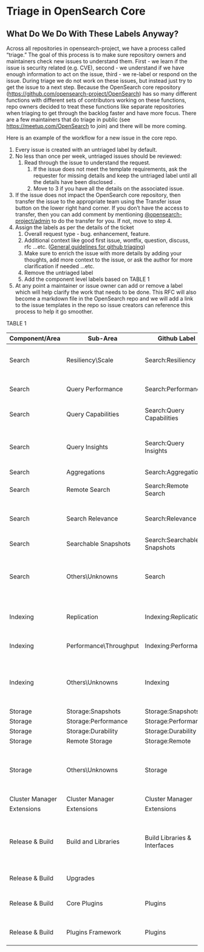 # Triage in OpenSearch Core
## What Do We Do With These Labels Anyway?

Across all repositories in opensearch-project, we have a process called “triage.” The goal of this process is to make sure repository owners and maintainers check new issues to understand them. First - we learn if the issue is security related (e.g. CVE), second - we understand if we have enough information to act on the issue, third - we re-label or respond on the issue. During triage we do not work on these issues, but instead just try to get the issue to a next step. Because the OpenSearch core repository (https://github.com/opensearch-project/OpenSearch) has so many different functions with different sets of contributors working on these functions, repo owners decided to treat these functions like separate repositories when triaging to get through the backlog faster and have more focus. There are a few maintainers that do triage in public (see https://meetup.com/OpenSearch to join) and there will be more coming.

Here is an example of the workflow for a new issue in the core repo.

1. Every issue is created with an untriaged label by default.
2. No less than once per week, untriaged issues should be reviewed:
    1. Read through the issue to understand the request.
        1. If the issue does not meet the template requirements, ask the requester for missing details and keep the untriaged label until all the details have been disclosed .
        2. Move to 3 if you have all the details on the associated issue.
3. If the issue does not impact the OpenSearch core repository, then transfer the issue to the appropriate team using the Transfer issue button on the lower right hand corner. If you don’t have the access to transfer, then you can add comment by mentioning [@opensearch-project/admin](https://github.com/orgs/opensearch-project/teams/admin) to do the transfer for you. If not, move to step 4.
4. Assign the labels as per the details of the ticket
    1. Overall request type - bug. enhancement, feature.
    2. Additional context like good first issue, wontfix, question, discuss, rfc ...etc. ([General guidelines for github triaging](https://github.com/opensearch-project/.github/blob/main/RESPONSIBILITIES.md#triage-open-issues))
    3. Make sure to enrich the issue with more details by adding your thoughts, add more context to the issue, or ask the author for more clarification if needed ...etc.
    4. Remove the untriaged label
    5. Add the component level labels based on TABLE 1
5. At any point a maintainer or issue owner can add or remove a label which will help clarify the work that needs to be done. This RFC will also become a markdown file in the OpenSearch repo and we will add a link to the issue templates in the repo so issue creators can reference this process to help it go smoother.


TABLE 1

|Component/Area	|Sub-Area	|Github Label	|Desc	|
|---	|---	|---	|---	|
|Search	|Resiliency\Scale	|Search:Resiliency	|keep search working in spite of failures that may occur	|
|Search	|Query Performance	|Search:Performance	|maintain and improve read query performance	|
|Search	|Query Capabilities	|Search:Query Capabilities	|add new capabilities for querying	|
|Search	|Query Insights	|Search:Query Insights	|capabilities to understand what's happening under the covers in a query	|
|Search	|Aggregations	|Search:Aggregations	|aggregations/facets	|
|Search	|Remote Search	|Search:Remote Search	|using remote storage for search applications	|
|Search	|Search Relevance	|Search:Relevance	|query tuning to improve results (tools, query language, features)	|
|Search	|Searchable Snapshots	|Search:Searchable Snapshots	| |
|Search	|Others\Unknowns	|Search	|catch-all for unclear issues (could break these down, assign multiple labels, add other labels)	|
|Indexing	|Replication	|Indexing:Replication	|moving data throughout the cluster at index time	|
|Indexing	|Performance\Throughput	|Indexing:Performance	|things that make indexing perform better	|
|Indexing	|Others\Unknowns	|Indexing	|catch-all for unclear issues (could break these down, assign multiple labels, add other labels)	|
|Storage	|Storage:Snapshots	|Storage:Snapshots	|	|
|Storage	|Storage:Performance	|Storage:Performance	| |
|Storage	|Storage:Durability	|Storage:Durability	| |
|Storage	|Remote Storage	|Storage:Remote	| |
|Storage	|Others\Unknowns	|Storage	|catch-all for unclear issues (could break these down, assign multiple labels, add other labels)	|
|Cluster Manager	|Cluster Manager	|Cluster Manager	| |
|Extensions	|Extensions	|Extensions	| |
|Release & Build	|Build and Libraries	|Build Libraries & Interfaces	|Make sure the build tasks are useful and own the whole gradle plugin so that packaging and distribution are easy. 	|
|Release & Build	|Upgrades	|	|For example Lucence Upgrades	|
|Release & Build	|Core Plugins	|Plugins	|Plugins within [Plugins](https://github.com/opensearch-project/OpenSearch/tree/main/plugins) like: language analyzers or within [modules](https://github.com/opensearch-project/OpenSearch/tree/main/modules)	|
|Release & Build	|Plugins Framework	|Plugins	|Solves the plugin infrastructure with core.	|

